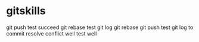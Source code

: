 # gitskills
git push test succeed
git rebase test
git log
git rebase
git push test
git log to commit
resolve conflict well
test well
